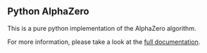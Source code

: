 ## Python AlphaZero

This is a pure python implementation of the AlphaZero algorithm.

For more information, please take a look at the
[full documentation](https://github.com/deepmind/open_spiel/blob/master/open_spiel/docs/alpha_zero.md).
